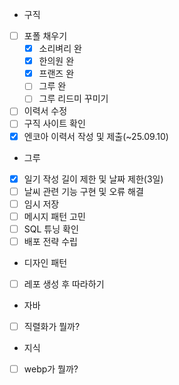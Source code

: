 - 구직
- [ ] 포폴 채우기
	- [x] 소리벼리 완
	- [x] 한의원 완
	- [x] 프랜즈 완
	- [ ] 그루 완
	- [ ] 그루 리드미 꾸미기
- [ ] 이력서 수정
- [ ] 구직 사이트 확인
- [x] 엔코아 이력서 작성 및 제출(~25.09.10)

- 그루
- [x] 일기 작성 길이 제한 및 날짜 제한(3일)
- [ ] 날씨 관련 기능 구현 및 오류 해결
- [ ] 임시 저장
- [ ] 메시지 패턴 고민
- [ ] SQL 튜닝 확인
- [ ] 배포 전략 수립

- 디자인 패턴
- [ ] 레포 생성 후 따라하기

- 자바
- [ ] 직렬화가 뭘까?

- 지식
- [ ] webp가 뭘까?
